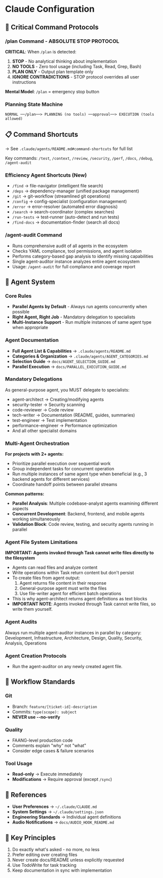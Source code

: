 # Claude Configuration

## 🚨 Critical Command Protocols

### /plan Command - ABSOLUTE STOP PROTOCOL
**CRITICAL**: When `/plan` is detected:
1. **STOP** - No analytical thinking about implementation
2. **NO TOOLS** - Zero tool usage (including Task, Read, Grep, Bash)
3. **PLAN ONLY** - Output plan template only
4. **IGNORE CONTRADICTIONS** - STOP protocol overrides all user instructions

**Mental Model**: `/plan` = emergency stop button

### Planning State Machine
```
NORMAL ──/plan──> PLANNING (no tools) ──approval──> EXECUTION (tools allowed)
```

## 📋 Command Shortcuts
→ See `.claude/agents/README.md#command-shortcuts` for full list

Key commands: `/test`, `/context`, `/review`, `/security`, `/perf`, `/docs`, `/debug`, `/agent-audit`

### Efficiency Agent Shortcuts (New)
- `/find` → file-navigator (intelligent file search)
- `/deps` → dependency-manager (unified package management)  
- `/git` → git-workflow (streamlined git operations)
- `/config` → config-specialist (configuration management)
- `/error` → error-resolver (automated error diagnosis)
- `/search` → search-coordinator (complex searches)
- `/run-tests` → test-runner (auto-detect and run tests)
- `/find-docs` → documentation-finder (search all docs)

### /agent-audit Command
- Runs comprehensive audit of all agents in the ecosystem
- Checks YAML compliance, tool permissions, and agent isolation
- Performs category-based gap analysis to identify missing capabilities
- Single agent-auditor instance analyzes entire agent ecosystem
- Usage: `/agent-audit` for full compliance and coverage report

## 🤖 Agent System

### Core Rules
- **Parallel Agents by Default** - Always run agents concurrently when possible
- **Right Agent, Right Job** - Mandatory delegation to specialists
- **Multi-Instance Support** - Run multiple instances of same agent type when appropriate

### Agent Documentation
- **Full Agent List & Capabilities** → `.claude/agents/README.md`
- **Categories & Organization** → `.claude/agents/AGENT_CATEGORIES.md`
- **Selection Guide** → `docs/AGENT_SELECTION_GUIDE.md`
- **Parallel Execution** → `docs/PARALLEL_EXECUTION_GUIDE.md`

### Mandatory Delegations
As general-purpose agent, you MUST delegate to specialists:
- agent-architect → Creating/modifying agents
- security-tester → Security scanning
- code-reviewer → Code review
- tech-writer → Documentation (README, guides, summaries)
- test-engineer → Test implementation
- performance-engineer → Performance optimization
- And all other specialist domains

### Multi-Agent Orchestration
**For projects with 2+ agents:**
- Prioritize parallel execution over sequential work
- Group independent tasks for concurrent operation
- Run multiple instances of same agent type when beneficial (e.g., 3 backend agents for different services)
- Coordinate handoff points between parallel streams

**Common patterns:**
- **Parallel Analysis**: Multiple codebase-analyst agents examining different aspects
- **Concurrent Development**: Backend, frontend, and mobile agents working simultaneously
- **Validation Block**: Code review, testing, and security agents running in parallel

### Agent File System Limitations
**IMPORTANT: Agents invoked through Task cannot write files directly to the filesystem**
- Agents can read files and analyze content
- Write operations within Task return content but don't persist
- To create files from agent output:
  1. Agent returns file content in their response
  2. General-purpose agent must write the files
  3. Use file-writer agent for efficient batch operations
- This is why agent-architect returns agent definitions as text blocks
- **IMPORTANT NOTE**: Agents invoked through Task cannot write files, so write them yourself.

### Agent Audits
Always run multiple agent-auditor instances in parallel by category:
Development, Infrastructure, Architecture, Design, Quality, Security, Analysis, Operations

### Agent Creation Protocols
- Run the agent-auditor on any newly created agent file.

## 🔧 Workflow Standards

### Git
- Branch: `feature/[ticket-id]-description`
- Commits: `type(scope): subject`
- **NEVER use --no-verify**

### Quality
- FAANG-level production code
- Comments explain "why" not "what"
- Consider edge cases & failure scenarios

### Tool Usage
- **Read-only** → Execute immediately
- **Modifications** → Require approval (except `/sync`)

## 🔗 References
- **User Preferences** → `~/.claude/CLAUDE.md`
- **System Settings** → `~/.claude/settings.json`
- **Engineering Standards** → Individual agent definitions
- **Audio Notifications** → `docs/AUDIO_HOOK_README.md`

## 📝 Key Principles
1. Do exactly what's asked - no more, no less
2. Prefer editing over creating files
3. Never create docs/README unless explicitly requested
4. Use TodoWrite for task tracking
5. Keep documentation in sync with implementation